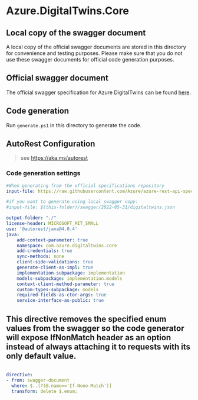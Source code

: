 # Azure.DigitalTwins.Core

## Local copy of the swagger document

A local copy of the official swagger documents are stored in this directory for convenience and testing purposes. Please make sure that you do not use these swagger documents for official code generation purposes.

## Official swagger document

The official swagger specification for Azure DigitalTwins can be found [here](https://github.com/Azure/azure-rest-api-specs/tree/master/specification/digitaltwins/data-plane/Microsoft.DigitalTwins).

## Code generation

Run `generate.ps1` in this directory to generate the code.

## AutoRest Configuration

> see <https://aka.ms/autorest>

### Code generation settings

``` yaml
#When generating from the official specifications repository
input-file: https://raw.githubusercontent.com/Azure/azure-rest-api-specs/e79e929e76c8da146e561b4e1246980e336fdc00/specification/digitaltwins/data-plane/Microsoft.DigitalTwins/stable/2022-05-31/digitaltwins.json

#if you want to generate using local swagger copy:
#input-file: $(this-folder)/swagger/2022-05-31/digitaltwins.json

output-folder: "./"
license-header: MICROSOFT_MIT_SMALL
use: '@autorest/java@4.0.4'
java:
    add-context-parameter: true
    namespace: com.azure.digitaltwins.core
    add-credentials: true
    sync-methods: none
    client-side-validations: true
    generate-client-as-impl: true
    implementation-subpackage: implementation
    models-subpackage: implementation.models
    context-client-method-parameter: true
    custom-types-subpackage: models
    required-fields-as-ctor-args: true
    service-interface-as-public: true
```

## This directive removes the specified enum values from the swagger so the code generator will expose IfNonMatch header as an option instead of always attaching it to requests with its only default value.
``` yaml

directive:
- from: swagger-document
  where: $..[?(@.name=='If-None-Match')]
  transform: delete $.enum;

```
